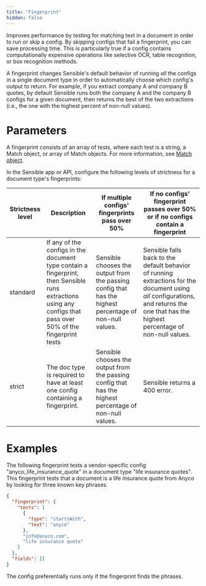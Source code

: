 ```yaml
---
title: "Fingerprint"
hidden: false
---
```

Improves performance by testing for matching text in a document in order to run or skip a config.  By skipping configs that fail a fingerprint, you can save processing time. This is particularly true if a config contains computationally expensive operations like selective OCR, table recognition, or box recognition methods. 

A fingerprint changes Sensible's default behavior of running *all* the configs in a single document type in order to automatically choose which config's output to return.  For example, if you extract company A and company B quotes, by default Sensible runs both the company A and the company B configs for a given document, then returns the best of the two extractions (i.e., the one with the highest percent of non-null values). 

Parameters
====

A fingerprint consists of an array of tests, where each test is a string, a Match object, or array of Match objects.  For more information, see [Match object](doc:match).

In the Sensible app or  API, configure the following levels of strictness for a document type's fingerprints:

| Strictness level | Description                                                  | If multiple configs' fingerprints pass over 50%              | If no configs' fingerprint passes over 50% or if no configs contain a fingerprint |
| ---------------- | ------------------------------------------------------------ | ------------------------------------------------------------ | ------------------------------------------------------------ |
| standard         | If any of the configs in the document type contain a fingerprint, then Sensible runs extractions using any configs that pass over 50% of the fingerprint tests | Sensible chooses the output from the passing config that has the highest percentage of non-null values. | Sensible falls back to the default behavior of running extractions for the document using *all* configurations, and returns the one that has the highest percentage of non-null values. |
| strict           | The doc type is required to have at least one config containing a fingerprint. | Sensible chooses the output from the passing config that has the highest percentage of non-null values. | Sensible returns a 400 error.                                |

Examples
====

The following fingerprint tests a vendor-specific config "anyco_life_insurance_quote" in a document type "life insurance quotes". This fingerprint tests that a document is a life insurance quote from Anyco by looking for three known key phrases. 

```json
{
  "fingerprint": {
    "tests": [
      {
        "type": "startsWith",
        "text": "anyco"
      },
      "info@anyco.com",
      "life insurance quote"
    ]
  },
  "fields": []
}
```

The config preferentially runs only if the fingerprint finds the phrases.  

